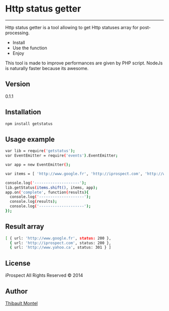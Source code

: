Http status getter
==========================
--------------------------

Http status getter is a tool allowing to get Http statuses array for post-processing.

  - Install
  - Use the function
  - Enjoy

This tool is made to improve performances are given by PHP script. NodeJs is naturally faster because its awesome.

Version
----

0.1.1

Installation
--------------

```sh
npm install getstatus
```

Usage example
------

```sh
var lib = require('getstatus');
var EventEmitter = require('events').EventEmitter;

var app = new EventEmitter();

var items = [ 'http://www.google.fr', 'http://iprospect.com', 'http://www.yahoo.ca'];

console.log('--------------------');
lib.getStatus(items.shift(), items, app);
app.on('complete', function(results){
  console.log('--------------------');
  console.log(results);
  console.log('--------------------');
});

```

Result array
------

```sh
[ { url: 'http://www.google.fr', status: 200 },
  { url: 'http://iprospect.com', status: 200 },
  { url: 'http://www.yahoo.ca', status: 301 } ]
```

License
----

iProspect All Rights Reserved © 2014

Author
----
[Thibault Montel]


[Thibault Montel]:thibault.montel@iprospect.com
